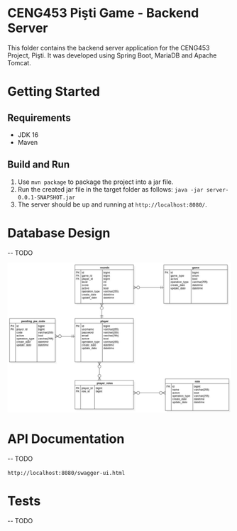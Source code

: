 # CENG453 Pişti Game - Backend Server 

This folder contains the backend server application for the CENG453 Project, Pişti. It was developed using Spring Boot, MariaDB and Apache Tomcat. 

# Getting Started

## Requirements

* JDK 16
* Maven

## Build and Run

1. Use `mvn package` to package the project into a jar file. 
2. Run the created jar file in the target folder as follows: `java -jar server-0.0.1-SNAPSHOT.jar`
3. The server should be up and running at `http://localhost:8080/`.

# Database Design 

-- TODO 

![ER Diagram](img/er.jpg)


# API Documentation

-- TODO 

 `http://localhost:8080/swagger-ui.html`

 
# Tests

-- TODO 

